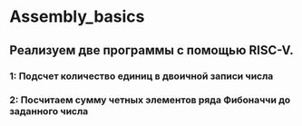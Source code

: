 # Assembly_basics
## Реализуем две программы с помощью RISC-V.
### 1: Подсчет количество единиц в двоичной записи числа
### 2: Посчитаем сумму четных элементов ряда Фибоначчи до заданного числа
